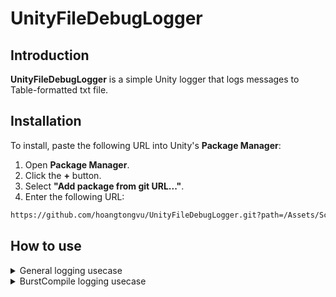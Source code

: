 # UnityFileDebugLogger

## Introduction

**UnityFileDebugLogger** is a simple Unity logger that logs messages to Table-formatted txt file.

## Installation

To install, paste the following URL into Unity's **Package Manager**:

1. Open **Package Manager**.
2. Click the **+** button.
3. Select **"Add package from git URL..."**.
4. Enter the following URL:
```bash
https://github.com/hoangtongvu/UnityFileDebugLogger.git?path=/Assets/Scripts/com.darksun.unity-file-debug-logger
```

## How to use

<details>
  <summary>General logging usecase</summary>

See [LogTestSystemBase](Assets/Scripts/Systems/Initialization/LogTestSystemBase.cs) for full details.

### 1. Create a Logger
Choose your appropriate `FixedString` size and create the logger:

```cs
var fileDebugLogger = FileDebugLogger.CreateLogger4096Bytes(initialCap, allocator);
```

**Parameters**:
- `initialCap`: Initial capacity of the internal `NativeList`. Each log entry adds to this list.
- `allocator`: The Unity `Allocator` used for the internal `NativeList`.

Supported options:
- `CreateLogger128Bytes()` for `FixedString128Bytes` logger
- `CreateLogger512Bytes()` for `FixedString512Bytes` logger
- `CreateLogger4096Bytes()` for `FixedString4096Bytes` logger


### 2. Add logs

You can save logs to the internal `NativeList` using the following methods:

```cs
fileDebugLogger.Log("This is a normal log.");
fileDebugLogger.LogWarning("This is a warning log.");
fileDebugLogger.LogError("This is an error log.");
```

### 3. Finally, save the log

```cs
fileDebugLogger.Save("logfileName.txt");
```

The log will be saved to the `FileDebugLoggerLogs` folder:
```bash
%USERPROFILE%\AppData\LocalLow\<CompanyName>\<ProjectName>\FileDebugLoggerLogs\
```

**Note**: You can use any file extension, but logs will always follow this structure:
```pgsql
TimeStamp | Id | LogType | Log
```

</details>

<details>
  <summary>BurstCompile logging usecase</summary>
  
See [LogTestISystemWithBurst example](Assets/Scripts/Systems/Initialization/LogTestISystemWithBurst.cs) for full details.

### 1. Create a logger

```cs
[BurstCompile]
public partial struct LogTestISystemWithBurst : ISystem, ISystemStartStop
{
    private Logger128Bytes fileDebugLogger;

    [BurstCompile]
    public void OnCreate(ref SystemState state)
    {
        this.fileDebugLogger = FileDebugLogger.CreateLogger128Bytes(10, Allocator.Persistent, true);
    }
}
```

### 2. Add logs

```cs
[BurstCompile]
public void OnUpdate(ref SystemState state)
{
    this.fileDebugLogger.Log(in timeData, $"This is a normal log.");
}
```

### 3. Finally, save the log

`Save()` is normally placed in `OnStopRunning()` or `OnDestroy()` without `[BurstCompile]` because it involves `I/O operations` and `System.DateTime.Now` access.

```cs
public void OnStopRunning(ref SystemState state)
{
    this.fileDebugLogger.Save("TestISystemLogs.txt", in SystemAPI.Time);
    this.fileDebugLogger.Dispose();
}
```

</details>